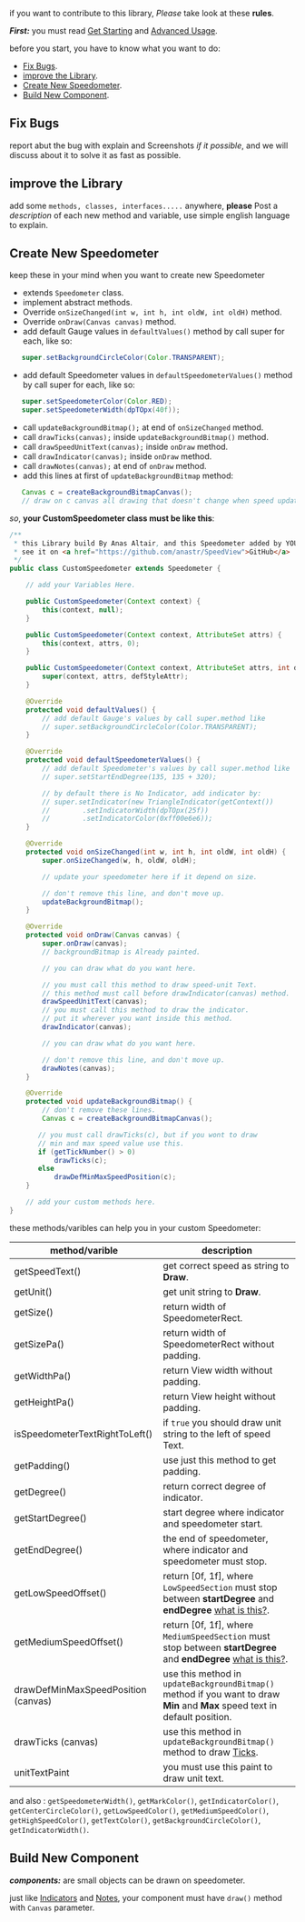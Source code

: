 if you want to contribute to this library, _Please_ take look at these **rules**.

_**First:**_ you must read [Get Starting](https://github.com/anastr/SpeedView/wiki/0.-Get-Started) and [Advanced Usage](https://github.com/anastr/SpeedView/wiki/Usage).

before you start, you have to know what you want to do:
 * [Fix Bugs](#fix-bugs).
 * [improve the Library](#improve-the-Library).
 * [Create New Speedometer](#create-new-speedometer).
 * [Build New Component](#build-new-component).

## Fix Bugs
report abut the bug with explain and Screenshots _if it possible_, and we will discuss about it to solve it as fast as possible.

## improve the Library
add some `methods, classes, interfaces.....` anywhere, **please** Post a _description_ of each new method and variable, use simple english language to explain.

## Create New Speedometer
keep these in your mind when you want to create new Speedometer
* extends `Speedometer` class.
* implement abstract methods.
* Override `onSizeChanged(int w, int h, int oldW, int oldH)` method.
* Override `onDraw(Canvas canvas)` method.
* add default Gauge values in `defaultValues()` method by call super for each, like so:
```java
   super.setBackgroundCircleColor(Color.TRANSPARENT);
```
* add default Speedometer values in `defaultSpeedometerValues()` method by call super for each, like so:
```java
   super.setSpeedometerColor(Color.RED);
   super.setSpeedometerWidth(dpTOpx(40f));
```
* call `updateBackgroundBitmap();` at end of `onSizeChanged` method.
* call `drawTicks(canvas);` inside `updateBackgroundBitmap()` method.
* call `drawSpeedUnitText(canvas);` inside `onDraw` method.
* call `drawIndicator(canvas);` inside `onDraw` method.
* call `drawNotes(canvas);` at end of `onDraw` method.
* add this lines at first of `updateBackgroundBitmap` method:
```java
   Canvas c = createBackgroundBitmapCanvas();
   // draw on c canvas all drawing that doesn't change when speed update.
```

_so_, **your CustomSpeedometer class must be like this**:
```java
/**
 * this Library build By Anas Altair, and this Speedometer added by YOUR_NAME.
 * see it on <a href="https://github.com/anastr/SpeedView">GitHub</a>
 */
public class CustomSpeedometer extends Speedometer {

    // add your Variables Here.

    public CustomSpeedometer(Context context) {
        this(context, null);
    }

    public CustomSpeedometer(Context context, AttributeSet attrs) {
        this(context, attrs, 0);
    }

    public CustomSpeedometer(Context context, AttributeSet attrs, int defStyleAttr) {
        super(context, attrs, defStyleAttr);
    }

    @Override
    protected void defaultValues() {
        // add default Gauge's values by call super.method like
        // super.setBackgroundCircleColor(Color.TRANSPARENT);
    }

    @Override
    protected void defaultSpeedometerValues() {
        // add default Speedometer's values by call super.method like
        // super.setStartEndDegree(135, 135 + 320);

        // by default there is No Indicator, add indicator by:
        // super.setIndicator(new TriangleIndicator(getContext())
        //        .setIndicatorWidth(dpTOpx(25f))
        //        .setIndicatorColor(0xff00e6e6));
    }

    @Override
    protected void onSizeChanged(int w, int h, int oldW, int oldH) {
        super.onSizeChanged(w, h, oldW, oldH);

        // update your speedometer here if it depend on size.

        // don't remove this line, and don't move up.
        updateBackgroundBitmap();
    }

    @Override
    protected void onDraw(Canvas canvas) {
        super.onDraw(canvas);
        // backgroundBitmap is Already painted.

        // you can draw what do you want here.

        // you must call this method to draw speed-unit Text.
        // this method must call before drawIndicator(canvas) method.
        drawSpeedUnitText(canvas);
        // you must call this method to draw the indicator.
        // put it wherever you want inside this method.
        drawIndicator(canvas);

        // you can draw what do you want here.

        // don't remove this line, and don't move up.
        drawNotes(canvas);
    }

    @Override
    protected void updateBackgroundBitmap() {
        // don't remove these lines.
        Canvas c = createBackgroundBitmapCanvas();

       // you must call drawTicks(c), but if you wont to draw
       // min and max speed value use this.
       if (getTickNumber() > 0)
           drawTicks(c);
       else
           drawDefMinMaxSpeedPosition(c);
    }

    // add your custom methods here.
}
```
these methods/varibles can help you in your custom Speedometer:

method/varible | description
--- | ---
getSpeedText() | get correct speed as string to **Draw**.
getUnit() | get unit string to **Draw**.
getSize() | return width of SpeedometerRect.
getSizePa() | return width of SpeedometerRect without padding.
getWidthPa() | return View width without padding.
getHeightPa() | return View height without padding.
isSpeedometerTextRightToLeft() | if `true` you should draw unit string to the left of speed Text.
getPadding() | use just this method to get padding.
getDegree() | return correct degree of indicator.
getStartDegree() | start degree where indicator and speedometer start.
getEndDegree() | the end of speedometer, where indicator and speedometer must stop.
getLowSpeedOffset() | return [0f, 1f], where `LowSpeedSection` must stop between **startDegree** and **endDegree** [what is this?](https://github.com/anastr/SpeedView/wiki/Usage#control-division-of-the-speedometer).
getMediumSpeedOffset() | return [0f, 1f], where `MediumSpeedSection` must stop between **startDegree** and **endDegree** [what is this?](https://github.com/anastr/SpeedView/wiki/Usage#control-division-of-the-speedometer).
drawDefMinMaxSpeedPosition (canvas) | use this method in `updateBackgroundBitmap()` method if you want to draw **Min** and **Max** speed text in default position.
drawTicks (canvas) | use this method in `updateBackgroundBitmap()` method to draw [Ticks](https://github.com/anastr/SpeedView/wiki/Usage#ticks).
unitTextPaint | you must use this paint to draw unit text.

and also : `getSpeedometerWidth()`, `getMarkColor()`, `getIndicatorColor()`, `getCenterCircleColor()`, `getLowSpeedColor()`, `getMediumSpeedColor()`, `getHighSpeedColor()`, `getTextColor()`, `getBackgroundCircleColor()`, `getIndicatorWidth()`.

## Build New Component
_**components:**_ are small objects can be drawn on speedometer.

just like [Indicators](https://github.com/anastr/SpeedView/wiki/Indicators) and [Notes](https://github.com/anastr/SpeedView/wiki/Notes), your component must have `draw()` method with `Canvas` parameter.

